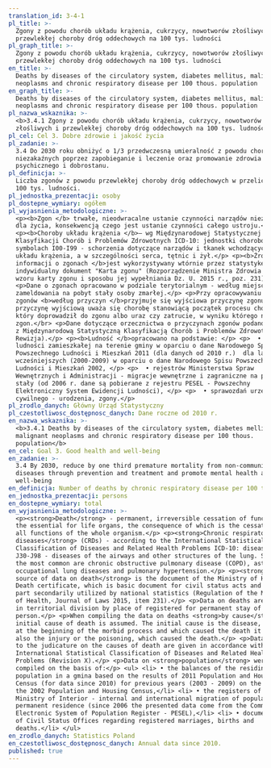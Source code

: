 ```yaml
---
translation_id: 3-4-1
pl_title: >-
  Zgony z powodu chorób układu krążenia, cukrzycy, nowotworów złośliwych i
  przewlekłej choroby dróg oddechowych na 100 tys. ludności
pl_graph_title: >-
  Zgony z powodu chorób układu krążenia, cukrzycy, nowotworów złośliwych i
  przewlekłej choroby dróg oddechowych na 100 tys. ludności
en_title: >-
  Deaths by diseases of the circulatory system, diabetes mellitus, malignant
  neoplasms and chronic respiratory disease per 100 thous. population
en_graph_title: >-
  Deaths by diseases of the circulatory system, diabetes mellitus, malignant
  neoplasms and chronic respiratory disease per 100 thous. population
pl_nazwa_wskaznika: >-
  <b>3.4.1 Zgony z powodu chorób układu krążenia, cukrzycy, nowotworów
  złośliwych i przewlekłej choroby dróg oddechowych na 100 tys. ludności</b>
pl_cel: Cel 3. Dobre zdrowie i jakość życia
pl_zadanie: >-
  3.4 Do 2030 roku obniżyć o 1/3 przedwczesną umieralność z powodu chorób
  niezakaźnych poprzez zapobieganie i leczenie oraz promowanie zdrowia
  psychicznego i dobrostanu.
pl_definicja: >-
  Liczba zgonów z powodu przewlekłej choroby dróg oddechowych w przeliczeniu na
  100 tys. ludności.
pl_jednostka_prezentacji: osoby
pl_dostepne_wymiary: ogółem
pl_wyjasnienia_metodologiczne: >-
  <p><b>Zgon </b> trwałe, nieodwracalne ustanie czynności narządów niezbędnych
  dla życia, konsekwencją czego jest ustanie czynności całego ustroju.</p>
  <p><b>Choroby układu krążenia </b>– wg Międzynarodowej Statystycznej
  Klasyfikacji Chorób i Problemów Zdrowotnych ICD-10: jednostki chorobowe o
  symbolach I00-I99 - schorzenia dotyczące narządów i tkanek wchodzących w skład
  układu krążenia, a w szczególności serca, tętnic i żył.</p> <p><b>Źródłem
  informacji o zgonach </b>jest wykorzystywany wtórnie przez statystykę
  indywidualny dokument "Karta zgonu" (Rozporządzenie Ministra Zdrowia w sprawie
  wzoru karty zgonu i sposobu jej wypełniania Dz. U. 2015 r., poz. 231).</p>
  <p>Dane o zgonach opracowano w podziale terytorialnym - według miejsca
  zameldowania na pobyt stały osoby zmarłej.</p> <p>Przy opracowywaniu danych
  zgonów <b>według przyczyn </b>przyjmuje się wyjściowa przyczynę zgonu. Za
  przyczynę wyjściową uważa się chorobę stanowiącą początek procesu chorobowego,
  który doprowadził do zgonu albo uraz czy zatrucie, w wyniku którego nastąpił
  zgon.</br> <p>Dane dotyczące orzecznictwa o przyczynach zgonów podano zgodnie
  z Międzynarodową Statystyczną Klasyfikacją Chorób i Problemów Zdrowotnych (X
  Rewizja).</p> <p><b>Ludność </b>opracowano na podstawie: </p> <p>  • bilansów
  ludności zamieszkałej na terenie gminy w oparciu o dane Narodowego Spisu
  Powszechnego Ludności i Mieszkań 2011 (dla danych od 2010 r.)  dla lat
  wcześniejszych (2000-2009) w oparciu o dane Narodowego Spisu Powszechnego
  Ludności i Mieszkań 2002, </p> <p>  • rejestrów Ministerstwa Spraw
  Wewnętrznych i Administracji - migracje wewnętrzne i zagraniczne na pobyt
  stały (od 2006 r. dane są pobierane z rejestru PESEL - Powszechny
  Elektroniczny System Ewidencji Ludności), </p> <p>  • sprawozdań urzędów stanu
  cywilnego - urodzenia, zgony.</p>
pl_zrodlo_danych: Główny Urząd Statystyczny
pl_czestotliwosc_dostępnosc_danych: Dane roczne od 2010 r.
en_nazwa_wskaznika: >-
  <b>3.4.1 Deaths by diseases of the circulatory system, diabetes mellitus,
  malignant neoplasms and chronic respiratory disease per 100 thous.
  population</b>
en_cel: Goal 3. Good health and well-being
en_zadanie: >-
  3.4 By 2030, reduce by one third premature mortality from non-communicable
  diseases through prevention and treatment and promote mental health and
  well-being
en_definicja: Number of deaths by chronic respiratory disease per 100 thous. population.
en_jednostka_prezentacji: persons
en_dostepne_wymiary: total
en_wyjasnienia_metodologiczne: >-
  <p><strong>Death</strong> - permanent, irreversible cessation of functions of
  the essential for life organs, the consequence of which is the cessation of
  all functions of the whole organism.</p> <p><strong>Chronic respiratory
  diseases</strong> (CRDs) - according to the International Statistical
  Classification of Diseases and Related Health Problems ICD-10: disease symbol
  J30-J98 - diseases of the airways and other structures of the lung. Some of
  the most common are chronic obstructive pulmonary disease (COPD), asthma,
  occupational lung diseases and pulmonary hypertension.</p> <p><strong>The
  source of data on death</strong> is the document of the Ministry of Health
  Death certificate, which is basic document for civil status acts and is in the
  part secondarily utilized by national statistics (Regulation of the Minister
  of Health, Journal of Laws 2015, item 231).</p> <p>Data on deaths are compiled
  in territorial division by place of registered for permanent stay of deceased
  person.</p> <p>When compiling the data on deaths <strong>by cause</strong> the
  initial cause of death is assumed. The initial cause is the disease, which was
  at the beginning of the morbid process and which caused the death it may be
  also the injury or the poisoning, which caused the death.</p> <p>Data relating
  to the judicature on the causes of death are given in accordance with the
  International Statistical Classification of Diseases and Related Health
  Problems (Revision X).</p> <p>Data on <strong>population</strong> were
  compiled on the basis of:</p> <ul> <li> • the balances of the residing
  population in a gmina based on the results of 2011 Population and Housing
  Census (for data since 2010) for previous years (2003 - 2009) on the basis of
  the 2002 Population and Housing Census,</li> <li> • the registers of the
  Ministry of Interior - internal and international migration of population for
  permanent residence (since 2006 the presented data come from the Common
  Electronic System of Population Register - PESEL),</li> <li> • documentation
  of Civil Status Offices regarding registered marriages, births and
  deaths.</li> </ul>
en_zrodlo_danych: Statistics Poland
en_czestotliwosc_dostępnosc_danych: Annual data since 2010.
published: true
---
```

